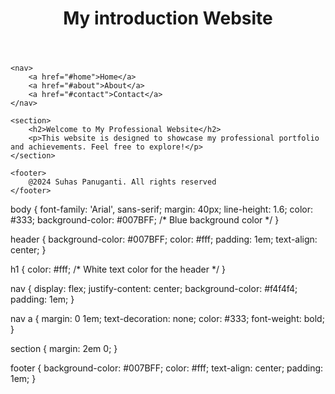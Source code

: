 <!DOCTYPE html>
<html lang="en">
<head>
    <meta charset="UTF-8">
    <meta name="viewport" content="width=device-width, initial-scale=1.0">
    <title>My Introductory Website</title>
    <link rel="stylesheet" href="styles.css">
</head>
<body>
    <header>
        <h1>My introduction Website</h1>
    </header>

    <nav>
        <a href="#home">Home</a>
        <a href="#about">About</a>
        <a href="#contact">Contact</a>
    </nav>

    <section>
        <h2>Welcome to My Professional Website</h2>
        <p>This website is designed to showcase my professional portfolio and achievements. Feel free to explore!</p>
    </section>

    <footer>
        @2024 Suhas Panuganti. All rights reserved
    </footer>
</body>
</html>
body {
    font-family: 'Arial', sans-serif;
    margin: 40px;
    line-height: 1.6;
    color: #333;
    background-color: #007BFF; /* Blue background color */
}

header {
    background-color: #007BFF;
    color: #fff;
    padding: 1em;
    text-align: center;
}

h1 {
    color: #fff; /* White text color for the header */
}

nav {
    display: flex;
    justify-content: center;
    background-color: #f4f4f4;
    padding: 1em;
}

nav a {
    margin: 0 1em;
    text-decoration: none;
    color: #333;
    font-weight: bold;
}

section {
    margin: 2em 0;
}

footer {
    background-color: #007BFF;
    color: #fff;
    text-align: center;
    padding: 1em;
}

